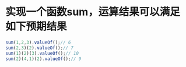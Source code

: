 # 实现一个函数sum，运算结果可以满足如下预期结果

```javascript
sum(1,2,3).valueOf();// 6
sum(2,3)(2).valueOf();// 7
sum(1)(2)(3).valueOf();// 10
sum(2)(4,1)(2).valueOf();// 9
```